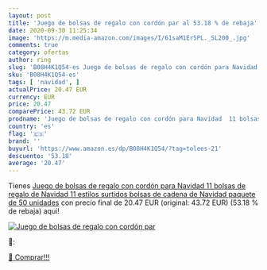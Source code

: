 ```yaml
---
layout: post
title: 'Juego de bolsas de regalo con cordón par al 53.18 % de rebaja'
date: 2020-09-30 11:25:34
image: 'https://m.media-amazon.com/images/I/61saM1Er5PL._SL200_.jpg'
comments: true
category: ofertas
author: ring
slug: 'B08H4K1Q54-es Juego de bolsas de regalo con cordón para Navidad 11...'
sku: 'B08H4K1Q54-es'
tags: [ 'navidad', ]
actualPrice: 20.47 EUR
currency: EUR
price: 20.47
comparePrice: 43.72 EUR
prodname: 'Juego de bolsas de regalo con cordón para Navidad  11 bolsas de regalo de Navidad  11 estilos surtidos  bolsas de cadena de Navidad  paquete de 50 unidades'
country: 'es'
flag: '🇪🇸'
brand: ''
buyurl: 'https://www.amazon.es/dp/B08H4K1Q54/?tag=tolees-21'
descuento: '53.18'
average: '20.47'
---
```


Tienes [Juego de bolsas de regalo con cordón para Navidad  11 bolsas de regalo de Navidad  11 estilos surtidos  bolsas de cadena de Navidad  paquete de 50 unidades](https://www.amazon.es/dp/B08H4K1Q54/?tag=tolees-21) con precio final de  20.47 EUR (original: 43.72 EUR) (53.18 %  de rebaja) aqui!

[![Juego de bolsas de regalo con cordón par](https://m.media-amazon.com/images/I/61saM1Er5PL._SL200_.jpg)](https://www.amazon.es/dp/B08H4K1Q54/?tag=tolees-21)

🔎:


[🛒 Comprar!!!](https://www.amazon.es/dp/B08H4K1Q54/?tag=tolees-21)
